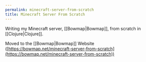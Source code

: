 ```yaml
---
permalink: minecraft-server-from-scratch
title: Minecraft Server From Scratch
---
```


Writing my Minecraft server, [[Bowmap|Bowmap]], from scratch in [[Clojure|Clojure]].

Moved to the [[Bowmap|Bowmap]] Website ([https://bowmap.net/minecraft-server-from-scratch](https://bowmap.net/minecraft-server-from-scratch))
